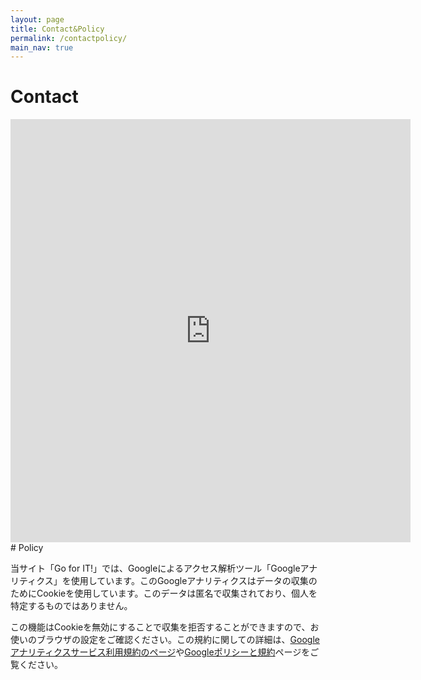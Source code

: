 ```yaml
---
layout: page
title: Contact&Policy
permalink: /contactpolicy/
main_nav: true
---
```

# Contact

<iframe src="https://docs.google.com/forms/d/e/1FAIpQLSdytGJqJSk9wTUusJ_Sx0_c4ETI6xYHGOl_zKJTelC1TzLEng/viewform?embedded=true" width="640" height="677" frameborder="0" marginheight="0" marginwidth="0">読み込んでいます…</iframe>
<br>
# Policy

当サイト「Go for IT!」では、Googleによるアクセス解析ツール「Googleアナリティクス」を使用しています。このGoogleアナリティクスはデータの収集のためにCookieを使用しています。このデータは匿名で収集されており、個人を特定するものではありません。

この機能はCookieを無効にすることで収集を拒否することができますので、お使いのブラウザの設定をご確認ください。この規約に関しての詳細は、[Googleアナリティクスサービス利用規約のページ](https://marketingplatform.google.com/about/analytics/terms/jp/)や[Googleポリシーと規約](https://policies.google.com/technologies/ads?hl=ja)ページをご覧ください。
